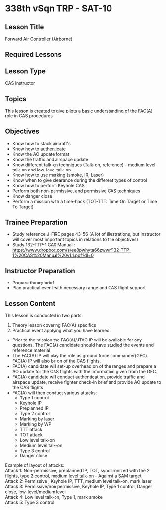 # 338th vSqn TRP - SAT-10
## Lesson Title
Forward Air Controller (Airborne)

## Required Lessons


## Lesson Type
CAS instructor

## Topics
This lesson is created to give pilots a basic understanding of the FAC(A) role in CAS procedures

## Objectives
- Know how to stack aircraft's  
- Know how to authenticate  
- Know the AO update format  
- Know the traffic and airspace update  
- Know different talk-on techniques (Talk-on, reference) - medium level talk-on and low-level talk-on  
- Know how to use marking (smoke, IR, Laser)  
- Know when to give clearance during the different types of control  
- Know how to perform Keyhole CAS  
- Perform both non-permissive, and permissive CAS techniques  
- Know danger close  
- Perform a mission with a time-hack (TOT-TTT: Time On Target or Time To Target)  

## Trainee Preparation
- Study reference J-FIRE pages 43-56 (A lot of illustrations, but Instructor will cover most important topics in relations to the objectives)
- Study 132-TTP-1 CAS Manual : https://www.dropbox.com/s/ee8pwhyta66zwwr/132-TTP-1%20CAS%20Manual%20v1.1.pdf?dl=0

## Instructor Preparation
- Prepare theory brief
- Plan practical event with necessary range and CAS flight support


## Lesson Content
This lesson is conducted in two parts:
1. Theory lesson covering FAC(A) specifics
2. Practical event applying what you have learned.

- Prior to the mission the FAC(A)/JTAC IP will be available for any questions. The FAC(A) candidate should have studied the events and reference material
- The FAC(A) IP will play the role as ground force commander(GFC). FAC(A) IP will also be on of the CAS flights.
- FAC(A) candidate will set-up overhead on of the ranges and prepare a AO update for the CAS flights with the information given from the GFC.
- FAC(A) candidate will conduct authentication, provide traffic and airspace update, receive fighter check-in brief and provide AO update to the CAS flights
- FAC(A) will then conduct various attacks:
  - Type 1 control
  - Keyhole IP
  - Preplanned IP
  - Type 2 control
  - Marking by laser
  - Marking by WP
  - TTT attack
  - TOT attack
  - Low level talk-on
  - Medium level talk-on
  - Type 3 control
  - Danger close

Example of layout of attacks:  
Attack 1: Non-permissive, preplanned IP, TOT, synchronized with the 2 flights, type 2 control, medium level talk-on - Against a SAM target  
Attack 2: Permissive , Keyhole IP, TTT, medium level talk-on, mark laser  
Attack 3: Permissive/non permissive, Keyhole IP, Type 1 control, Danger close, low-level/medium level  
Attack 4: Low level talk-on, Type 1, mark smoke  
Attack 5: Type 3 control  